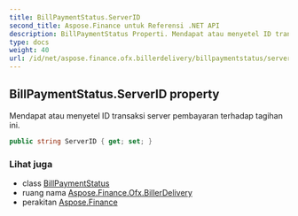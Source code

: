 ```yaml
---
title: BillPaymentStatus.ServerID
second_title: Aspose.Finance untuk Referensi .NET API
description: BillPaymentStatus Properti. Mendapat atau menyetel ID transaksi server pembayaran terhadap tagihan ini.
type: docs
weight: 40
url: /id/net/aspose.finance.ofx.billerdelivery/billpaymentstatus/serverid/
---
```

## BillPaymentStatus.ServerID property

Mendapat atau menyetel ID transaksi server pembayaran terhadap tagihan ini.

```csharp
public string ServerID { get; set; }
```

### Lihat juga

* class [BillPaymentStatus](../)
* ruang nama [Aspose.Finance.Ofx.BillerDelivery](../../billpaymentstatus/)
* perakitan [Aspose.Finance](../../../)



